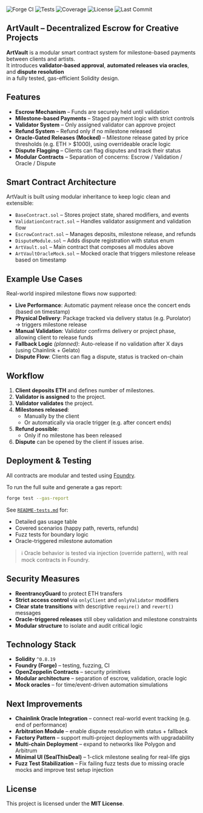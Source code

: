 ![Forge CI](https://github.com/HananeBendisari/ArtVault/actions/workflows/ci.yml/badge.svg)
![Tests](https://img.shields.io/badge/tests-100%25-green)
![Coverage](https://img.shields.io/badge/coverage-90%25-blue)
![License](https://img.shields.io/github/license/HananeBendisari/ArtVault)
![Last Commit](https://img.shields.io/github/last-commit/HananeBendisari/ArtVault)

## ArtVault – Decentralized Escrow for Creative Projects

**ArtVault** is a modular smart contract system for milestone-based payments between clients and artists.  
It introduces **validator-based approval**, **automated releases via oracles**, and **dispute resolution**  
in a fully tested, gas-efficient Solidity design.

## Features

- **Escrow Mechanism** – Funds are securely held until validation
- **Milestone-based Payments** – Staged payment logic with strict controls
- **Validator System** – Only assigned validator can approve project
- **Refund System** – Refund only if no milestone released
- **Oracle-Gated Releases (Mocked)** – Milestone release gated by price thresholds (e.g. ETH > $1000), using overrideable oracle logic
- **Dispute Flagging** – Clients can flag disputes and track their status
- **Modular Contracts** – Separation of concerns: Escrow / Validation / Oracle / Dispute

## Smart Contract Architecture

ArtVault is built using modular inheritance to keep logic clean and extensible:

- `BaseContract.sol` – Stores project state, shared modifiers, and events
- `ValidationContract.sol` – Handles validator assignment and validation flow
- `EscrowContract.sol` – Manages deposits, milestone release, and refunds
- `DisputeModule.sol` – Adds dispute registration with status enum
- `ArtVault.sol` – Main contract that composes all modules above
- `ArtVaultOracleMock.sol` – Mocked oracle that triggers milestone release based on timestamp

## Example Use Cases

Real-world inspired milestone flows now supported:

- **Live Performance**: Automatic payment release once the concert ends (based on timestamp)
- **Physical Delivery**: Package tracked via delivery status (e.g. Purolator) → triggers milestone release
- **Manual Validation**: Validator confirms delivery or project phase, allowing client to release funds
- **Fallback Logic** *(planned)*: Auto-release if no validation after X days (using Chainlink + Gelato)
- **Dispute Flow**: Clients can flag a dispute, status is tracked on-chain

## Workflow

1. **Client deposits ETH** and defines number of milestones.
2. **Validator is assigned** to the project.
3. **Validator validates** the project.
4. **Milestones released**:
   - Manually by the client  
   - Or automatically via oracle trigger (e.g. after concert ends)
5. **Refund possible**:
   - Only if no milestone has been released
6. **Dispute** can be opened by the client if issues arise.

## Deployment & Testing

All contracts are modular and tested using [Foundry](https://book.getfoundry.sh/).

To run the full suite and generate a gas report:

```bash
forge test --gas-report
```

See [`README-tests.md`](README-tests.md) for:

- Detailed gas usage table
- Covered scenarios (happy path, reverts, refunds)
- Fuzz tests for boundary logic
- Oracle-triggered milestone automation
> ℹ️ Oracle behavior is tested via injection (override pattern), with real mock contracts in Foundry.

## Security Measures

- **ReentrancyGuard** to protect ETH transfers  
- **Strict access control** via `onlyClient` and `onlyValidator` modifiers  
- **Clear state transitions** with descriptive `require()` and `revert()` messages  
- **Oracle-triggered releases** still obey validation and milestone constraints  
- **Modular structure** to isolate and audit critical logic

## Technology Stack

- **Solidity** `^0.8.19`  
- **Foundry (Forge)** – testing, fuzzing, CI  
- **OpenZeppelin Contracts** – security primitives  
- **Modular architecture** – separation of escrow, validation, oracle logic  
- **Mock oracles** – for time/event-driven automation simulations  

## Next Improvements

- **Chainlink Oracle Integration** – connect real-world event tracking (e.g. end of performance)
- **Arbitration Module** – enable dispute resolution with status + fallback
- **Factory Pattern** – support multi-project deployments with upgradability
- **Multi-chain Deployment** – expand to networks like Polygon and Arbitrum
- **Minimal UI (SealThisDeal)** – 1-click milestone sealing for real-life gigs
- **Fuzz Test Stabilization** – Fix failing fuzz tests due to missing oracle mocks and improve test setup injection

## License

This project is licensed under the **MIT License**.

